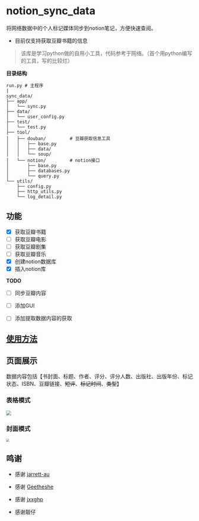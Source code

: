 # notion_sync_data
将网络数据中的个人标记媒体同步到notion笔记，方便快速查阅。

- 目前仅支持获取豆瓣书籍的信息

> 该库是学习python做的自用小工具，代码参考于网络。（首个用python编写的工具，写的比较烂）



**目录结构**

```
run.py # 主程序
|
sync_data/
├── app/
│   └── sync.py
├── data/
│   └── user_config.py
├── test/
│   └── test.py
├── tool/
│   ├── douban/			# 豆瓣获取信息工具
│   │   ├── base.py
│   │   ├── data/
│   │   └── soup/
│   └── notion/			# notion接口
│       ├── base.py
│       ├── databases.py
│       └── query.py
└── utils/
    ├── config.py
    ├── http_utils.py
    └── log_detail.py
```




## 功能

- [x] 获取豆瓣书籍
- [ ] 获取豆瓣电影
- [ ] 获取豆瓣剧集
- [ ] 获取豆瓣音乐
- [x] 创建notion数据库
- [x] 插入notion库

**TODO**

- [ ] 同步豆瓣内容
- [ ] 添加GUI
- [ ] 添加提取数据内容的获取



## [使用方法](https://github.com/Qliangw/notion_sync_data/wiki/Wiki#%E4%BD%BF%E7%94%A8%E6%96%B9%E6%B3%95)



## 页面展示

数据内容包括【书封面、标题、作者、评分、评分人数、出版社、出版年份、标记状态、ISBN、豆瓣链接、~~短评~~、~~标记时间~~、~~类型~~】



### 表格模式

<img src="https://raw.githubusercontent.com/Qliangw/notion_sync_data/main/img/databases.png" style="zoom:80%;" />

### 封面模式

<img src="https://raw.githubusercontent.com/Qliangw/notion_sync_data/main/img/gallery.png" style="zoom: 50%;" />







## 鸣谢



- 感谢 [jarrett-au](https://github.com/jarrett-au/douban2noition ) 

- 感谢 [Geetheshe](https://github.com/Geetheshe/DoubanMovieListBackUpToNotion ) 
- 感谢 [jxxghp](https://github.com/jxxghp/nas-tools) 

- 感谢靓仔
